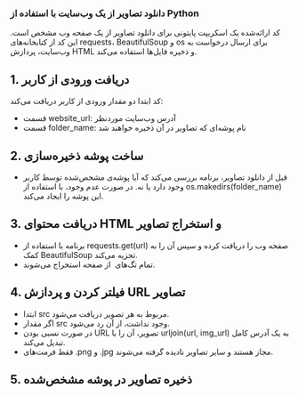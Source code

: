 ### دانلود تصاویر از یک وب‌سایت با استفاده از Python
کد ارائه‌شده یک اسکریپت پایتونی برای دانلود تصاویر از یک صفحه وب مشخص است. این کد از کتابخانه‌های requests، BeautifulSoup و os برای ارسال درخواست به وب‌سایت، پردازش HTML و ذخیره فایل‌ها استفاده می‌کند.

## 1. دریافت ورودی از کاربر
کد ابتدا دو مقدار ورودی از کاربر دریافت می‌کند:
- قسمت website_url: آدرس وب‌سایت موردنظر
- قسمت folder_name: نام پوشه‌ای که تصاویر در آن ذخیره خواهند شد
## 2.  ساخت پوشه ذخیره‌سازی
- قبل از دانلود تصاویر، برنامه بررسی می‌کند که آیا پوشه‌ی مشخص‌شده توسط کاربر وجود دارد یا نه. در صورت عدم وجود، با استفاده از os.makedirs(folder_name) این پوشه را ایجاد می‌کند.
## 3. دریافت محتوای HTML و استخراج تصاویر
- برنامه با استفاده از requests.get(url) صفحه وب را دریافت کرده و سپس آن را به کمک BeautifulSoup تجزیه می‌کند.
- تمام تگ‌های <img> از صفحه استخراج می‌شوند.
## 4. فیلتر کردن و پردازش URL تصاویر
- ابتدا src مربوط به هر تصویر دریافت می‌شود.
- اگر مقدار src وجود نداشت، از آن رد می‌شود.
- در صورت نسبی بودن URL تصویر، آن را با urljoin(url, img_url) به یک آدرس کامل تبدیل می‌کند.
- فقط فرمت‌های .png و .jpg مجاز هستند و سایر تصاویر نادیده گرفته می‌شوند.
## 5. ذخیره تصاویر در پوشه مشخص‌شده
